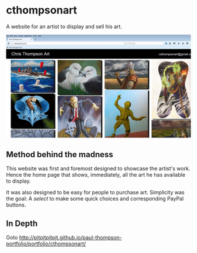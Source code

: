 # cthompsonart
A website for an artist to display and sell his art.

![alt text](https://github.com/pjtpjtpjtpjt/cthompsonart/blob/master/app/assets/images/cthompsonart-thumb.jpg "cthompsonart main view")

## Method behind the madness
This website was first and foremost designed to showcase the artist's work. Hence the home page that shows, immediately, all the art he has available to display. 

It was also designed to be easy for people to purchase art. Simplicity was the goal: A *select* to make some quick choices and corresponding PayPal buttons.

## In Depth
Goto http://pjtpjtpjtpjt.github.io/paul-thompson-portfolio/portfolio/cthompsonart/
